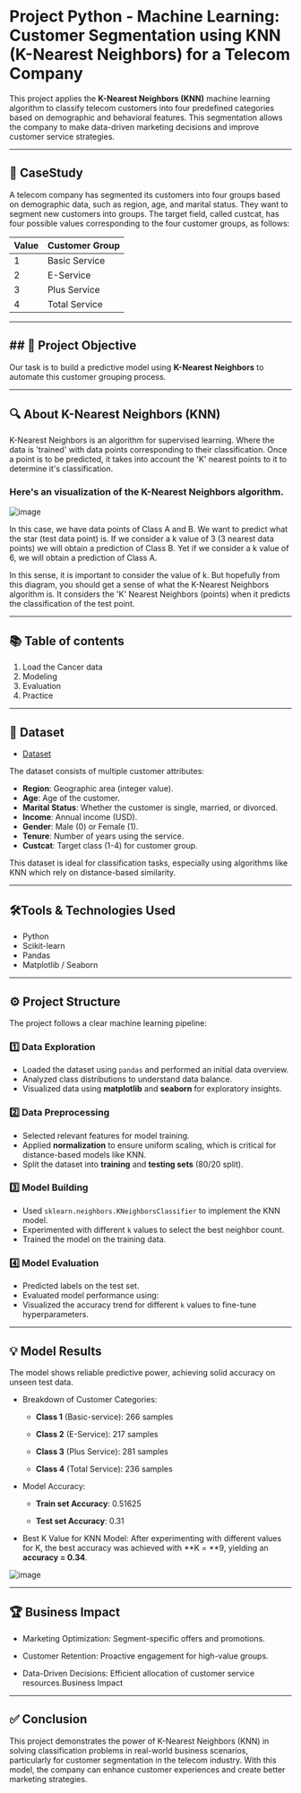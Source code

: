 # Project Python - Machine Learning: Customer Segmentation using KNN (K-Nearest Neighbors) for a Telecom Company

This project applies the **K-Nearest Neighbors (KNN)** machine learning algorithm to classify telecom customers into four predefined categories based on demographic and behavioral features. This segmentation allows the company to make data-driven marketing decisions and improve customer service strategies.

---

## 🧠 CaseStudy
A telecom company has segmented its customers into four groups based on demographic data, such as region, age, and marital status. They want to segment new customers into groups. The target field, called custcat, has four possible values ​​corresponding to the four customer groups, as follows:

| Value | Customer Group      |
|-------|----------------------|
| 1     | Basic Service        |
| 2     | E-Service            |
| 3     | Plus Service         |
| 4     | Total Service        |

---
## ## 🎯 Project Objective

Our task is to build a predictive model using **K-Nearest Neighbors** to automate this customer grouping process.

---

## 🔍 About K-Nearest Neighbors (KNN)

K-Nearest Neighbors is an algorithm for supervised learning. Where the data is 'trained' with data points corresponding to their classification. Once a point is to be predicted, it takes into account the 'K' nearest points to it to determine it's classification.

### Here's an visualization of the K-Nearest Neighbors algorithm.

![image](https://github.com/user-attachments/assets/53c1e3cd-9cb7-4310-ac23-2e97f12a6f30)

In this case, we have data points of Class A and B. We want to predict what the star (test data point) is. If we consider a k value of 3 (3 nearest data points) we will obtain a prediction of Class B. Yet if we consider a k value of 6, we will obtain a prediction of Class A.

In this sense, it is important to consider the value of k. But hopefully from this diagram, you should get a sense of what the K-Nearest Neighbors algorithm is. It considers the 'K' Nearest Neighbors (points) when it predicts the classification of the test point.

---
## 📚 Table of contents

1. Load the Cancer data
2. Modeling
3. Evaluation
4. Practice

---

## 📂 Dataset 

- <a href= "https://github.com/TrieuTuanVi/KNN-ALGORITHM/blob/main/knn_data.csv">Dataset</a>

The dataset consists of multiple customer attributes:

- **Region**: Geographic area (integer value).
- **Age**: Age of the customer.
- **Marital Status**: Whether the customer is single, married, or divorced.
- **Income**: Annual income (USD).
- **Gender**: Male (0) or Female (1).
- **Tenure**: Number of years using the service.
- **Custcat**: Target class (1-4) for customer group.

This dataset is ideal for classification tasks, especially using algorithms like KNN which rely on distance-based similarity.

---
## 🛠️Tools & Technologies Used

- Python
- Scikit-learn
- Pandas
- Matplotlib / Seaborn
  
---

## ⚙️ Project Structure

The project follows a clear machine learning pipeline:

### 1️⃣ Data Exploration

- Loaded the dataset using `pandas` and performed an initial data overview.
- Analyzed class distributions to understand data balance.
- Visualized data using **matplotlib** and **seaborn** for exploratory insights.

### 2️⃣ Data Preprocessing

- Selected relevant features for model training.
- Applied **normalization** to ensure uniform scaling, which is critical for distance-based models like KNN.
- Split the dataset into **training** and **testing sets** (80/20 split).

### 3️⃣ Model Building

- Used `sklearn.neighbors.KNeighborsClassifier` to implement the KNN model.
- Experimented with different `k` values to select the best neighbor count.
- Trained the model on the training data.

### 4️⃣ Model Evaluation

- Predicted labels on the test set.
- Evaluated model performance using:
- Visualized the accuracy trend for different `k` values to fine-tune hyperparameters.

---
## 💡 Model Results

The model shows reliable predictive power, achieving solid accuracy on unseen test data.

- Breakdown of Customer Categories:
  - **Class 1** (Basic-service): 266 samples

  - **Class 2** (E-Service): 217 samples

  - **Class 3** (Plus Service): 281 samples

  - **Class 4** (Total Service): 236 samples

- Model Accuracy:

  - **Train set Accuracy**: 0.51625

  - **Test set Accuracy**: 0.31

- Best K Value for KNN Model: After experimenting with different values for K, the best accuracy was achieved with **K = **9, yielding an **accuracy = 0.34**.

![image](https://github.com/user-attachments/assets/96c60030-5cfc-4eb6-9110-1efdfc19a8e0)

---
## 🏆 Business Impact

* Marketing Optimization: Segment-specific offers and promotions.

* Customer Retention: Proactive engagement for high-value groups.

* Data-Driven Decisions: Efficient allocation of customer service resources.Business Impact

---

## ✅ Conclusion
This project demonstrates the power of K-Nearest Neighbors (KNN) in solving classification problems in real-world business scenarios, particularly for customer segmentation in the telecom industry. With this model, the company can enhance customer experiences and create better marketing strategies.





